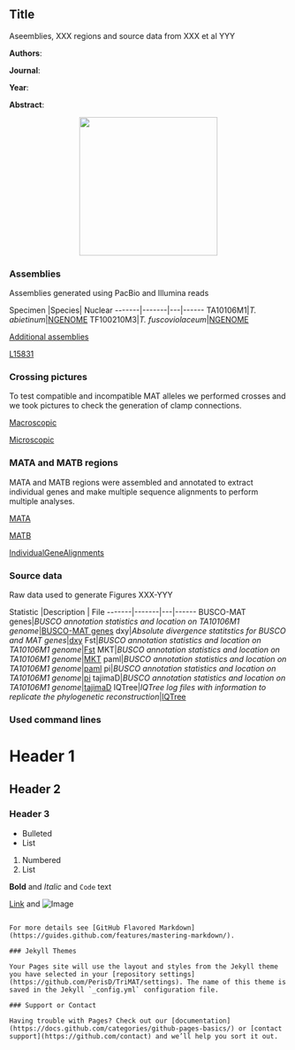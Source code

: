 ## Title

Aseemblies, XXX regions and source data from XXX et al YYY

**Authors**: 

**Journal**:

**Year**:

**Abstract**:

<div style="text-align:center"><img src="https://sismo.app/wp-content/uploads/2019/02/under-construction-gif-11.gif" width="250"/></div>

### Assemblies

Assemblies generated using PacBio and Illumina reads

Specimen |Species| Nuclear
-------|-------|---|------
TA10106M1|*T. abietinum*|[NGENOME](LLL.tar.gz "NGENOME")
TF100210M3|*T. fuscoviolaceum*|[NGENOME](LLL.tar.gz "NGENOME")

[Additional assemblies](LLL.tar.gz "178 SPAdes assemblies generated using Illumina reads")

[L15831](https://mycocosm.jgi.doe.gov/Triab1_1/Triab1_1.home.html "L15831 downloaded from JGI")

### Crossing pictures

To test compatible and incompatible MAT alleles we performed crosses and we took pictures to check the generation of clamp connections.

[Macroscopic](LLL.tar.gz "Macroscopic pictures of trichaptum crosses")

[Microscopic](LLL.tar.gz "Pictures taken under the microscope of the contact zone during trichaptum crosses")

### MATA and MATB regions

MATA and MATB regions were assembled and annotated to extract individual genes and make multiple sequence alignments to perform multiple analyses.

[MATA](LLL.zip "MATA regions containing homeodomain genes")

[MATB](LLL.zip "MATB regions containing pheromone receptors and pheromones")

[IndividualGeneAlignments](LLL.zip "Trimmed individual gene alignments")

### Source data

Raw data used to generate Figures XXX-YYY

Statistic |Description | File
-------|-------|---|------
BUSCO-MAT genes|*BUSCO annotation statistics and location on TA10106M1 genome*|[BUSCO-MAT genes](LLL/BUSCO_MAT_info.csv "BUSCO-MAT genes")
dxy|*Absolute divergence statitstics for BUSCO and MAT genes*|[dxy](LLL/dxy.csv "dxy")
Fst|*BUSCO annotation statistics and location on TA10106M1 genome*|[Fst](LLL/Fst.csv "Fst")
MKT|*BUSCO annotation statistics and location on TA10106M1 genome*|[MKT](LLL/MKT.csv "MKT")
paml|*BUSCO annotation statistics and location on TA10106M1 genome*|[paml](LLL/paml.csv "paml")
pi|*BUSCO annotation statistics and location on TA10106M1 genome*|[pi](LLL/pi.csv "pi")
tajimaD|*BUSCO annotation statistics and location on TA10106M1 genome*|[tajimaD](LLL/tajimaD.csv "tajimaD")
IQTree|*IQTree log files with information to replicate the phylogenetic reconstruction*|[IQTree](LLL/IQTree_logFiles.tar.gz "IQTree")

### Used command lines



# Header 1
## Header 2
### Header 3

- Bulleted
- List

1. Numbered
2. List

**Bold** and _Italic_ and `Code` text

[Link](url) and ![Image](src)
```

For more details see [GitHub Flavored Markdown](https://guides.github.com/features/mastering-markdown/).

### Jekyll Themes

Your Pages site will use the layout and styles from the Jekyll theme you have selected in your [repository settings](https://github.com/PerisD/TriMAT/settings). The name of this theme is saved in the Jekyll `_config.yml` configuration file.

### Support or Contact

Having trouble with Pages? Check out our [documentation](https://docs.github.com/categories/github-pages-basics/) or [contact support](https://github.com/contact) and we’ll help you sort it out.
